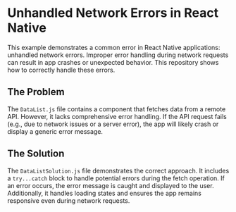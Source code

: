 # Unhandled Network Errors in React Native

This example demonstrates a common error in React Native applications: unhandled network errors.  Improper error handling during network requests can result in app crashes or unexpected behavior. This repository shows how to correctly handle these errors.

## The Problem

The `DataList.js` file contains a component that fetches data from a remote API.  However, it lacks comprehensive error handling. If the API request fails (e.g., due to network issues or a server error), the app will likely crash or display a generic error message.

## The Solution

The `DataListSolution.js` file demonstrates the correct approach. It includes a `try...catch` block to handle potential errors during the fetch operation.  If an error occurs, the error message is caught and displayed to the user. Additionally, it handles loading states and ensures the app remains responsive even during network requests.